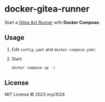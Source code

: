 # docker-gitea-runner

Start a [Gitea Act Runner](https://docs.gitea.com/usage/actions/act-runner) with **Docker Compose**.

## Usage

1. Edit `config.yaml` and `docker-compose.yaml`.

2. Start:

    ```sh
    docker compose up -d
    ```

## License

MIT License © 2023 mys1024
